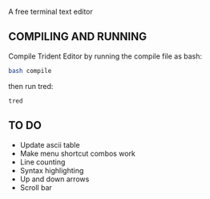 A free terminal text editor

## COMPILING AND RUNNING
Compile Trident Editor by running the compile file as bash: 
```sh
bash compile
```
then run tred:
```
tred
```

## TO DO
- Update ascii table
- Make menu shortcut combos work
- Line counting
- Syntax highlighting
- Up and down arrows
- Scroll bar